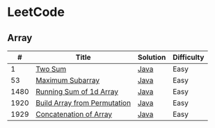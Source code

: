 # LeetCode
## Array
| #    | Title | Solution | Difficulty |
| ---- | ----- | -------- | ---------- |
| 1 | [Two Sum](https://leetcode.com/problems/two-sum/) | [Java]() | Easy |
| 53 | [Maximum Subarray](https://leetcode.com/problems/maximum-subarray/) | [Java]() | Easy |
| 1480 | [Running Sum of 1d Array](https://leetcode.com/problems/running-sum-of-1d-array/) | [Java]() | Easy |
| 1920 | [Build Array from Permutation](https://leetcode.com/problems/build-array-from-permutation/) | [Java]() | Easy |
| 1929 | [Concatenation of Array](https://leetcode.com/problems/concatenation-of-array/) | [Java]() | Easy |
